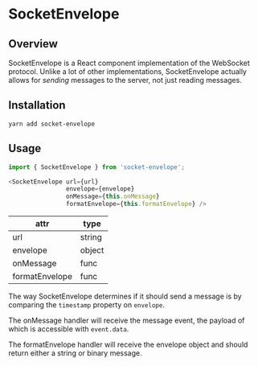 # SocketEnvelope
## Overview
SocketEnvelope is a React component implementation of the
WebSocket protocol. Unlike a lot of other implementations,
SocketEnvelope actually allows for _sending_ messages to the
server, not just reading messages.

## Installation
```
yarn add socket-envelope
```

## Usage
```javascript
import { SocketEnvelope } from 'socket-envelope';

<SocketEnvelope url={url}
                envelope={envelope}
                onMessage={this.onMessage}
                formatEnvelope={this.formatEnvelope} />
```
| attr           | type   |
|----------------|--------|
| url            | string |
| envelope       | object |
| onMessage      | func   |
| formatEnvelope | func   |

The way SocketEnvelope determines if it should send a message is
by comparing the `timestamp` property on `envelope`.

The onMessage handler will receive the message event, the payload
of which is accessible with `event.data`.

The formatEnvelope handler will receive the envelope object and
should return either a string or binary message.
